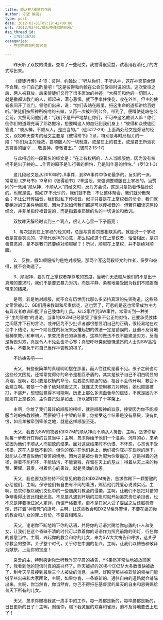 ```yaml
---
title: 顺从神/雅歌的花园
author: 守望 编辑1
type: post
date: 2012-02-01T09:19:42+00:00
url: /2012/02/01/顺从神雅歌的花园/
dsq_thread_id:
  - 1792436720
categories:
  - 守望网络期刊第19期

---
```

<p style="text-align: left;" align="center">
         昨天听了双牧的讲道，查考了一些经文，我觉得很受益，试着用我消化了的方式写出来。<!--more-->
</p>

<p align="left">
         《使徒行传》4:19：彼得、约翰说：“听从你们，不听从神，这在神面前合理不合理，你们自己酌量吧！”这是彼得和约翰在公会前受审时说的话。这次受审之后，两人被释放。后来使徒们又行了很多医治的神迹。“大祭司和他的一切同人，就是撒都该教门的人，都起来，满心忌恨。就下手拿住使徒，收在外监。但主的使者夜间开了监门，领他们出来，说：“你们去站在殿里，把这生命的道都讲给百姓听。”使徒们按照神所吩咐的去做，又再一次被带到公会。带到了，便叫使徒站在公会前，大祭司问他们说：“我们不是严严地禁止你们，不可奉这名教训人嘛？你们倒你们的道理充满了耶路撒冷，想要叫这人的血归到我们身上！”彼得和众使徒回答说：“顺从神，不顺从人，是应当的。”（徒5:27-29）上面两处经文是旁证的经文，双牧昨天查考的经文主要是《彼得前书》2章，特别是与时局相关的一段：“你们为主的缘故，要顺服人的一切制度，或是在上的君王，或是君王所派罚恶赏善的臣宰……敬畏神，尊敬君王。”（彼前2:13-17）
</p>

<p align="left">
         与此相近的一段著名的经文是：“在上有权柄的，人人当顺服他，因为没有权柄不是出于神的……作官的原不是叫行善的惧怕，乃是叫作恶的惧怕。”（罗13:1-3）
</p>

<p align="left">
         这几段经文是从2010年的LS事件，到SW事件中争论最多的。反对的一派，常常用《罗马书》13章和《彼得前书》2章这段，来强调要顺服在上掌权的。当赞同的一派用“顺从神，不顺从人”的经文时，反对方会说，这是只是指着传福音说的。也就是说，假如ZF不允许的，我们就不做：不让整体聚会，我们就分散聚会；不让公开传福音，我们就私下传福音。似乎只要是在上掌权者的命令，我们就要绝对的无条件地顺服，因为无论如何我们都是可以传福音的。但若仔细读这两段经文，并非单指传福音说的，而是指着奉耶稣的名的一切讲论和教训。
</p>

<p align="left">
         双牧昨天解经时谈到三个观点，很让人心里一下子豁亮：
</p>

<p align="left">
         1、每次提到在上掌权的经文时，总是与赏善罚恶相联系的。就是说一个掌权者是赏善罚恶的，才能代表神的心意，那么假如这个在上掌权者，恰恰相反，是罚善赏恶的，是不是我们还要绝对顺服呢？！所以，顺服在上掌权，并不是绝对顺服。
</p>

<p align="left">
         2、 反推，假如顺服指的是绝对顺服，那两个写这两段经文的作者，保罗和彼得，就不会殉道了。
</p>

<p align="left">
         3、顺服神，要对在上掌权者存尊敬的态度，当我们无法顺从他们的不是出于真理的要求时，我们不是要去暴力对抗，而是平静、柔和地接受因为我们不顺服而带来的结果。
</p>

<p align="left">
         是啊，若是绝对顺服，就不会有历世历代那么多坚持真理的先贤殉道。这些经文常常被JC、GB们用来教训和斥责信徒，这也罢了，可悲的是这也常常成为主内有异议者教训和批评自己肢体的工具。从LS事件到SW事件，常常听到一种关于“主的管教”的说法，当事的DXZM已经蒙受了很多不公正的对待，还要承受肢体之间落井下石的言论。或许因为不少批评者都很想显明自己的正确，很轻易地在过程中下结论，用一个阶段性的状况来反推起初的做法一定是错误的，且迫不及待地替神来教训和审判人，来查找责任的承担者。这样的做法不仅不能建造对方，反而是拆毁对方，真是令人不免会齿冷心寒；真想呼吁类似慷慨激昂的人士对SW高抬贵手，不要急于将自己当作神管教的棍子。
</p>

<p align="left">
         不妨祷告吧——
</p>

<p align="left">
         天父，有些很简单的真理明明摆在那里，而人往往就是看不见。孩子之前也对这些经文困扰，还常常觉得你的命令是相互矛盾的，其实是孩子自己不明白明显的真理。是啊，若只要是权柄的命令，就要绝对顺服的话，福音不会传开啊，教会不会建立啊。若是一个妻子绝对顺服丈夫，就连丈夫使用暴力对待她，她也顺服被打，不逃开，想想就觉得不可能啊。历史上那么多流血舍命的信徒，不就是因为不顺服在上掌权的，主你自己就是如此，所以被钉在了十字架上。
</p>

<p align="left">
         主啊，你给了我们最好的顺服的榜样，就是顺服神的旨意，接受因为你不能顺服当时的宗教领袖，而要被钉十字架的结果；你接受这个结果是没有暴戾，没有仇恨，如羔羊被牵到宰杀之地，就是这样顺服至死。
</p>

<p align="left">
         天父，我要为SW的牧者和DXZM的顺从神而不顺从人祷告，主啊，恳求你帮助每一步都行在你的旨意当中；主啊，恳求你给予他们一个温柔、沉静的心，来承受因为他们不顺从人而招致的结果。面对这些结果时不仇恨、不怀怨，心灵也不受伤损，这在人是做不到的，但你的保护在他们身上，他们被你庇护在翅膀的荫下，就能从心里喜悦他们受苦的境地，因为这是被你看为配为你受逼迫，这是得着的途径，得着不能朽坏，不能玷污，不能衰残，存留在天上的基业；得着从天上来的称赞、荣耀、尊贵，得着信心的果效，就是灵魂的救恩。
</p>

<p align="left">
         天父，我也要为那些持不同意见的教会和DXZM祷告，恳求你赐下一颗警醒的心给他们，主啊，保守他们有自由有不同的看法，赐给他们凭爱心说诚实话。主啊，恳求你根除我们文化中的一些痼疾对教会的侵袭，主啊，让我们不是把对错的争辩看得比彼此相爱还高，不总是凡遇到环境的拦阻时就开始追究责任承担者，也不总是非要揪住家人定罪，所谓严格要求，更不是在家人受了委屈之后还趁机修理，还打着“神管教”的旗号。主啊，让这些教会和DXZM格外警惕，不要在逼迫你的教会和儿女的罪上有份，不要自相残杀。
</p>

<p align="left">
         天父，谢谢你不断地赐下你的话语，并将你的话语赏赐给你忠勇的仆人和使女，让我们在这个昏昧不清的时代可以靠着你的话语作为照亮前路的明灯，行在你的旨意当中。主啊，兴起你的教会和你的儿女，来为SW大大祷告和呼求，这关乎你教会的整体，关乎整个时代，关乎你在中国的复兴。主啊，让我们以祷告和敬拜为献祭，上达你的宝座！
</p>

<p align="left">
         亲爱的主，特别感谢你垂听我昨天早晨的祷告，YK果然非常快地被放回家了，我看到他的短信时真的高兴坏了。昨天被抓的20多个DXZM大多数很快被放了，到今天早晨接到最后三个人被放的消息。主啊，好盼望那些被软禁的领袖们能够早些出来和大家团聚，主啊，如果你肯，一条崭新的、通往自由的道路就会铺陈出来。主啊，你当然肯，你当然肯，你巴不得把在基督里的属天的自由和恩典赐给普天下所有的儿女。
</p>

<p align="left">
         天父，恳求你赐福我这一周手中的工作，每一周都是新的，每早晨都是新的，日日更新的日子！主啊，谢谢你，赐下我灵里的欢喜和雀跃，迫不及待地要去上班了！
</p>
